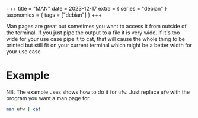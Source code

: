 +++
title = "MAN"
date = 2023-12-17
extra = { series = "debian" }
taxonomies = { tags = ["debian"] }
+++

Man pages are great but sometimes you want to access it from outside of the terminal.
If you just pipe the output to a file it is very wide.
If it's too wide for your use case pipe it to cat, that will cause the whole thing to be printed but still fit on your current terminal which might be a better width for your use case.

# Example

NB: The example uses shows how to do it for `ufw`.
Just replace `ufw` with the program you want a man page for.

```sh
man ufw | cat
```
